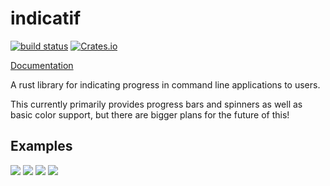 # indicatif
[![build status](https://travis-ci.org/mitsuhiko/indicatif.svg?branch=master)](https://travis-ci.org/mitsuhiko/indicatif)
[![Crates.io](https://img.shields.io/crates/v/indicatif.svg)](https://crates.io/crates/indicatif)

[Documentation](https://docs.rs/indicatif)

A rust library for indicating progress in command line applications to users.

This currently primarily provides progress bars and spinners as well as basic
color support, but there are bigger plans for the future of this!

## Examples

<img src="https://github.com/mitsuhiko/indicatif/blob/master/screenshots/yarn.gif?raw=true">

<img src="https://github.com/mitsuhiko/indicatif/blob/master/screenshots/download.gif?raw=true">

<img src="https://github.com/mitsuhiko/indicatif/blob/master/screenshots/multi-progress.gif?raw=true">

<img src="https://github.com/mitsuhiko/indicatif/blob/master/screenshots/single.gif?raw=true">
